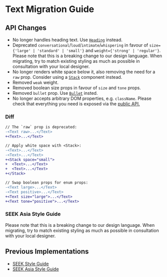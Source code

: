 # Text Migration Guide

## API Changes

- No longer handles heading text. Use [`Heading`](https://seek-oss.github.io/braid-design-system/components/Heading) instead.
- Deprecated `conversational`/`loud`/`intimate`/`whispering` in favour of `size={'large' | 'standard' | 'small'}` and `weight={'strong' | 'regular'}`. Please note that this is a breaking change to our design language. When migrating, try to match existing styling as much as possible in consultation with your local designer.
- No longer renders white space below it, also removing the need for a `raw` prop. Consider using a [`Stack`](https://seek-oss.github.io/braid-design-system/components/Stack) component instead.
- Removed `weak` weight.
- Removed boolean size props in favour of `size` and `tone` props.
- Removed `bullet` prop. Use [`Bullet`](https://seek-oss.github.io/braid-design-system/components/Bullet) insted.
- No longer accepts arbitrary DOM properties, e.g. `className`. Please check that everything you need is exposed via the [public API.](https://seek-oss.github.io/braid-design-system/components/Text)

### Diff

```diff
// The `raw` prop is deprecated:
-<Text raw>...</Text>
+<Text>...</Text>

// Apply white space with <Stack>:
-<Text>...</Text>
-<Text>...</Text>
+<Stack space="small">
+  <Text>...</Text>
+  <Text>...</Text>
+</Stack>

// Swap boolean props for enum props:
-<Text large>...</Text>
-<Text positive>...</Text>
+<Text size="large">...</Text>
+<Text tone="positive">...</Text>
```

### SEEK Asia Style Guide

Please note that this is a breaking change to our design language. When migrating, try to match existing styling as much as possible in consultation with your local designer.

## Previous Implementations

- [SEEK Style Guide](https://seek-oss.github.io/seek-style-guide/text)
- [SEEK Asia Style Guide](https://seekinternational.github.io/seek-asia-style-guide/text)
